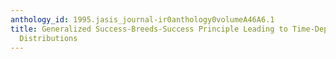 ```yaml
---
anthology_id: 1995.jasis_journal-ir0anthology0volumeA46A6.1
title: Generalized Success-Breeds-Success Principle Leading to Time-Dependent Informetric
  Distributions
---
```

